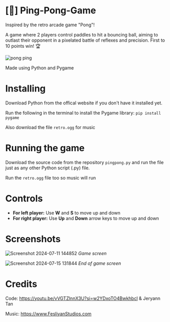 # [🏓] Ping-Pong-Game
Inspired by the retro arcade game "Pong"!

A game where 2 players control paddles to hit a bouncing ball, aiming to outlast their opponent in a pixelated battle of reflexes and precision. First to 10 points win! 🏆

![pong ping](https://github.com/JAW-05/Ping-Pong-Game/assets/174991311/7634e382-381f-4db9-93ec-69e6d2de1a4b)


Made using Python and Pygame 
# Installing
Download Python from the offical website if you don't have it installed yet.

Run the following in the terminal to install the Pygame library: `pip install pygame`

Also download the file `retro.ogg` for music

# Running the game
Download the source code from the repository `pingpong.py` and run the file just as any other Python script (.py) file.

Run the `retro.ogg` file too so music will run 

# Controls 
* **For left player:** Use **W** and **S** to move up and down
* **For right player:** Use **Up** and **Down** arrow keys to move up and down

# Screenshots

![Screenshot 2024-07-11 144852](https://github.com/user-attachments/assets/9003bc5c-be28-421b-973d-c49a84825b18)
*Game screen*

![Screenshot 2024-07-15 131844](https://github.com/user-attachments/assets/47bf9543-22dc-4716-a2cb-b5bee05e0de3)
*End of game screen*

# Credits 
Code: 
https://youtu.be/vVGTZlnnX3U?si=w2YDxoTO4Bwkhbcl &
Jeryann Tan

Music:
https://www.FesliyanStudios.com


